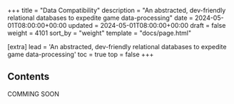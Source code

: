 +++
title = "Data Compatibility"
description = "An abstracted, dev-friendly relational databases to expedite game data-processing"
date = 2024-05-01T08:00:00+00:00
updated = 2024-05-01T08:00:00+00:00
draft = false
weight = 4101
sort_by = "weight"
template = "docs/page.html"

[extra]
lead = 'An abstracted, dev-friendly relational databases to expedite game data-processing'
toc = true
top = false
+++

## Contents
COMMING SOON
